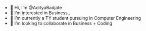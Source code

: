 - 👋 Hi, I’m @AdityaBadjate
- 👀 I’m interested in Business..
- 🌱 I’m currently a TY student pursuing in Computer Engineering
- 💞️ I’m looking to collaborate in Business + Coding

<!---
AdityaBadjate/AdityaBadjate is a ✨ special ✨ repository because its `README.md` (this file) appears on your GitHub profile.
You can click the Preview link to take a look at your changes.
--->
